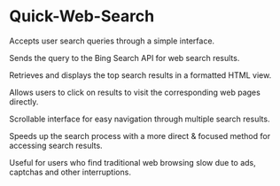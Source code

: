 # Quick-Web-Search

Accepts user search queries through a simple interface.

Sends the query to the Bing Search API for web search results.

Retrieves and displays the top search results in a formatted HTML view.

Allows users to click on results to visit the corresponding web pages directly.

Scrollable interface for easy navigation through multiple search results.

Speeds up the search process with a more direct & focused method for accessing search results.

Useful for users who find traditional web browsing slow due to ads, captchas and other interruptions.
